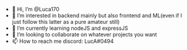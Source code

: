 - 👋 Hi, I’m @Luca170
- 👀 I’m interested in backend mainly but also frontend and ML(even if I just follow this latter as a pure amateur still)
- 🌱 I’m currently learning nodeJS and expressJS
- 💞️ I’m looking to collaborate on whatever projects you want
- 📫 How to reach me discord: LucA#0494

<!---
Luca170/Luca170 is a ✨ special ✨ repository because its `README.md` (this file) appears on your GitHub profile.
You can click the Preview link to take a look at your changes.
--->
